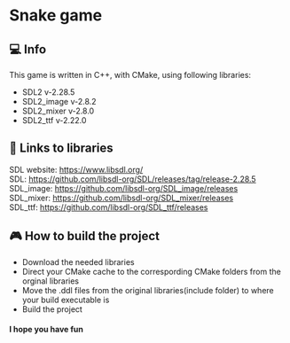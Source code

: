 # Snake game
## :computer: Info
This game is written in C++, with CMake, using following libraries:<br>
- SDL2       v-2.28.5
- SDL2_image v-2.8.2
- SDL2_mixer v-2.8.0
- SDL2_ttf   v-2.22.0

## :page_facing_up: Links to libraries
SDL website: https://www.libsdl.org/<br>
SDL: https://github.com/libsdl-org/SDL/releases/tag/release-2.28.5<br>
SDL_image: https://github.com/libsdl-org/SDL_image/releases<br>
SDL_mixer: https://github.com/libsdl-org/SDL_mixer/releases<br>
SDL_ttf: https://github.com/libsdl-org/SDL_ttf/releases<br>

## :video_game: How to build the project
- Download the needed libraries
- Direct your CMake cache to the correspording CMake folders from the orginal libraries
- Move the .ddl files from the original libraries(include folder) to where your build executable is
- Build the project

#### I hope you have fun
